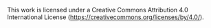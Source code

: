 This work is licensed under a Creative Commons Attribution 4.0 International License (https://creativecommons.org/licenses/by/4.0/).
